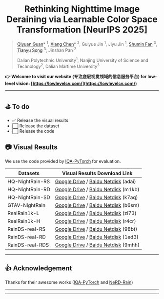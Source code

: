 #  <center> Rethinking Nighttime Image Deraining via Learnable Color Space Transformation  [NeurIPS 2025]

> [Qiyuan Guan](https://guanqiyuan.github.io/)* <sup>1</sup>, [Xiang Chen](https://cschenxiang.github.io/)* <sup>2</sup>, Guiyue Jin <sup>1</sup>, Jiyu Jin <sup>1</sup>, [Shumin Fan](https://scholar.google.com/citations?user=WZv2NgoAAAAJ&hl=zh-CN&authuser=1) <sup>3</sup>, [Tianyu Song](https://scholar.google.com/citations?user=wA3Op6cAAAAJ&hl=zh-CN) <sup>3</sup>, Jinshan Pan <sup>2</sup>
>
> Dalian Polytechnic University<sup>1</sup>, Nanjing University of Science and Technology<sup>2</sup>, Dalian Martime University<sup>3</sup>

<!--
> [[Paper](https://arxiv.org/abs/2509.11642)]
-->

> 
 **👉️ Welcome to visit our website (专注底层视觉领域的信息服务平台) for low-level vision: [https://lowlevelcv.com/](https://lowlevelcv.com/)**

---

## ⛳️ To do

* ✅ Release the visual results
* ⬜ Release the dataset
* ⬜ Release the code

<!--
✅
❎
-->


<!--
### ⬇️ Dataset Download
| Download Link | Description |
|---------|------|
| [Google Drive](https://drive.google.com/drive/folders/1TWIqyxPewjIzdtcO2Nuo0gSnlAzWCSSm?usp=drive_link) / [Baidu Netdisk](https://pan.baidu.com/s/1k-bEe7d_LHSUMNHr9_-9uA) (dlpu) | Tran: 41,402 pairs.    Test: 600 pairs. |

---
-->


<!--
## 📘 Quantitative Results
![image](url)

---
-->


## 📷️ Visual Results
We use the code provided by [IQA-PyTorch](https://github.com/chaofengc/IQA-PyTorch) for evaluation.

>
> 
| Datasets | Visual Results Download Link |
|---------|------|
| HQ-NightRain-RS | [Google Drive]() / [Baidu Netdisk](https://pan.baidu.com/s/1zmLlXX09j5fIjHbil2Uy-g) (adai) |
| HQ-NightRain-RD | [Google Drive]() / [Baidu Netdisk](https://pan.baidu.com/s/1L6hlOwfwZ-J8gTg9H3XsMA) (m1kb) |
| HQ-NightRain-SD | [Google Drive]() / [Baidu Netdisk](https://pan.baidu.com/s/1ZTxNP2WPsH7J1CYQ3wy5Aw) (k7aq) |
| GTAV-NightRain | [Google Drive]() / [Baidu Netdisk](https://pan.baidu.com/s/12n9t8MytFJMu5MJyGcP1iA) (b6sm) |
| RealRain1k-L | [Google Drive]() / [Baidu Netdisk](https://pan.baidu.com/s/1rnoXBv8KwqgYHq7G_GWFhw) (zi73) |
| RealRain1k-H | [Google Drive]() / [Baidu Netdisk](https://pan.baidu.com/s/1WgP6Kh3XgHdmvu4GOp4LIg) (r4cr) |
| RainDS-real-RS | [Google Drive]() / [Baidu Netdisk](https://pan.baidu.com/s/1Rth8lMC4TmN-QNeY9sqpDg) (98bt) |
| RainDS-real-RD | [Google Drive]() / [Baidu Netdisk](https://pan.baidu.com/s/14OKpfrO1uaOejUtVU1YJtA) (1ed3) |
| RainDS-real-RDS | [Google Drive]() / [Baidu Netdisk](https://pan.baidu.com/s/1RPMb104it5M2L_GeJ-yGEA) (9mhh) |

---


## 👍 Acknowledgement

Thanks for their awesome works ([IQA-PyTorch](https://github.com/chaofengc/IQA-PyTorch) and [NeRD-Rain](https://github.com/cschenxiang/NeRD-Rain?tab=readme-ov-file))

---
<!--
## ❣ Citation
If this work is helpful for your research, please consider citing the following BibTeX entry.
```
@article{guan2025weatherbench
  title={WeatherBench: A Real-World Benchmark Dataset for All-in-One Adverse Weather Image Restoration},
  author={Guan, Qiyuan and Yang, Qianfeng and Chen, Xiang and Song, Tianyu and Jin, Guiyue and Jin, Jiyu},
  journal={arXiv preprint arXiv:2509.11642},
  year={2025}
}
```
-->


---
